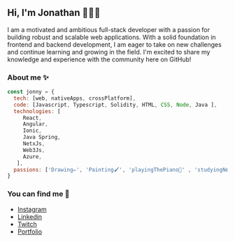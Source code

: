 ## Hi, I'm Jonathan 👋🧑‍💻

 I am a motivated and ambitious full-stack developer with a passion for building robust and scalable web applications. With a solid foundation in frontend and backend development, I am eager to take on new challenges and continue learning and growing in the field.
I'm excited to share my knowledge and experience with the community here on GitHub!
 
 ### About me ✨
 
```js
const jonny = {
  tech: [web, nativeApps, crossPlatform],
  code: [Javascript, Typescript, Solidity, HTML, CSS, Node, Java ],
  technologies: [
     React,
     Angular,
     Ionic,
     Java Spring,
     NetxJs,
     Web3Js,
     Azure,
   ],
  passions: ['Drawing✏️', 'Painting🖌️', 'playingThePiano🎹' , 'studyingNewTechnologies📈' , 'studyingAboutSpace🔭']
}
```
### You can find me 🤖
 
 - [Instagram](https://www.instagram.com/jonhy_vr/)
 - [Linkedin](https://www.linkedin.com/in/jonhyvr/)
 - [Twitch](https://www.twitch.tv/jonhy_vr)
 - [Portfolio](https://jonathan-portfolio-blond.vercel.app/)


